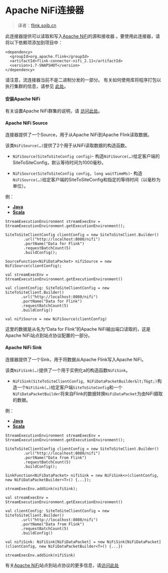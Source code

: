 

# Apache NiFi连接器

> 译者：[flink.sojb.cn](https://flink.sojb.cn/)


此连接器提供可以读取和写入[Apache NiFi](https://nifi.apache.org/)的源和接收器 。要使用此连接器，请将以下依赖项添加到项目中：



```
<dependency>
  <groupId>org.apache.flink</groupId>
  <artifactId>flink-connector-nifi_2.11</artifactId>
  <version>1.7-SNAPSHOT</version>
</dependency>
```



请注意，流连接器当前不是二进制分发的一部分。 有关如何使用库将程序打包以执行集群的信息，请参见 [此处](https://flink.sojb.cn/dev/linking.html)。

#### 安装Apache NiFi

有关设置Apache NiFi群集的说明，请 [访问此处](https://nifi.apache.org/docs/nifi-docs/html/administration-guide.html#how-to-install-and-start-nifi)。

#### Apache NiFi Source

连接器提供了一个Source，用于从Apache NiFi到Apache Flink读取数据。

该类`NiFiSource(…)`提供了2个用于从NiFi读取数据的构造函数。

*   `NiFiSource(SiteToSiteConfig config)`- 构造`NiFiSource(…)`给定客户端的SiteToSiteConfig，默认等待时间为1000毫秒。

*   `NiFiSource(SiteToSiteConfig config, long waitTimeMs)`- 构造`NiFiSource(…)`给定客户端的SiteToSiteConfig和指定的等待时间（以毫秒为单位）。

例：

*   [**Java**](#tab_java_0)
*   [**Scala**](#tab_scala_0)



```
StreamExecutionEnvironment streamExecEnv = StreamExecutionEnvironment.getExecutionEnvironment();

SiteToSiteClientConfig clientConfig = new SiteToSiteClient.Builder()
        .url("http://localhost:8080/nifi")
        .portName("Data for Flink")
        .requestBatchCount(5)
        .buildConfig();

SourceFunction<NiFiDataPacket> nifiSource = new NiFiSource(clientConfig);
```





```
val streamExecEnv = StreamExecutionEnvironment.getExecutionEnvironment()

val clientConfig: SiteToSiteClientConfig = new SiteToSiteClient.Builder()
       .url("http://localhost:8080/nifi")
       .portName("Data for Flink")
       .requestBatchCount(5)
       .buildConfig()

val nifiSource = new NiFiSource(clientConfig) 
```



这里的数据是从名为“Data for Flink”的Apache NiFi输出端口读取的，这是Apache NiFi站点到站点协议配置的一部分。

#### Apache NiFi Sink

连接器提供了一个Sink，用于将数据从Apache Flink写入Apache NiFi。

该类`NiFiSink(…)`提供了一个用于实例化a的构造函数`NiFiSink`。

*   `NiFiSink(SiteToSiteClientConfig, NiFiDataPacketBuilder&lt;T&gt;)`构造一个`NiFiSink(…)`给定客户端`SiteToSiteConfig`和一个`NiFiDataPacketBuilder`将来自Flink的数据转换`NiFiDataPacket`为由NiFi摄取的数据。

例：

*   [**Java**](#tab_java_1)
*   [**Scala**](#tab_scala_1)



```
StreamExecutionEnvironment streamExecEnv = StreamExecutionEnvironment.getExecutionEnvironment();

SiteToSiteClientConfig clientConfig = new SiteToSiteClient.Builder()
        .url("http://localhost:8080/nifi")
        .portName("Data from Flink")
        .requestBatchCount(5)
        .buildConfig();

SinkFunction<NiFiDataPacket> nifiSink = new NiFiSink<>(clientConfig, new NiFiDataPacketBuilder<T>() {...});

streamExecEnv.addSink(nifiSink);
```





```
val streamExecEnv = StreamExecutionEnvironment.getExecutionEnvironment()

val clientConfig: SiteToSiteClientConfig = new SiteToSiteClient.Builder()
       .url("http://localhost:8080/nifi")
       .portName("Data from Flink")
       .requestBatchCount(5)
       .buildConfig()

val nifiSink: NiFiSink[NiFiDataPacket] = new NiFiSink[NiFiDataPacket](clientConfig, new NiFiDataPacketBuilder<T>() {...})

streamExecEnv.addSink(nifiSink)
```



有关[Apache NiFi](https://nifi.apache.org)站点到站点协议的更多信息，请[访问此处](https://nifi.apache.org/docs/nifi-docs/html/user-guide.html#site-to-site)


